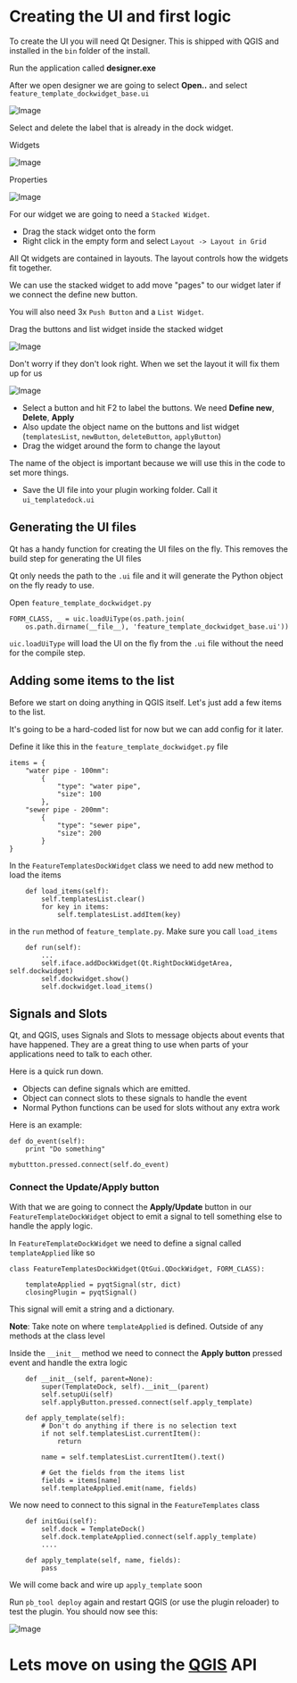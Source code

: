 # Creating the UI and first logic

To create the UI you will need Qt Designer. This is shipped with QGIS and installed in the `bin` folder of the install.

Run the application called **designer.exe**

After we open designer we are going to select **Open..** and select `feature_template_dockwidget_base.ui`

![Image](img/designer.png)

Select and delete the label that is already in the dock widget.

Widgets

![Image](img/widgets.png)

Properties

![Image](img/properties.png)

For our widget we are going to need a `Stacked Widget`.

- Drag the stack widget onto the form
- Right click in the empty form and select `Layout -> Layout in Grid`

All Qt widgets are contained in layouts.  The layout controls how the widgets fit together.

We can use the stacked widget to add move "pages" to our widget later if we connect the define new button.

You will also need 3x `Push Button` and a `List Widget`.  

Drag the buttons and list widget inside the stacked widget

![Image](img/drag.png)

Don't worry if they don't look right. When we set the layout it will fix them up for us

![Image](img/layout.png)

- Select a button and hit F2 to label the buttons. We need **Define new**, **Delete**, **Apply**
- Also update the object name on the buttons and list widget (`templatesList`, `newButton`, `deleteButton`, `applyButton`)
- Drag the widget around the form to change the layout

The name of the object is important because we will use this in the code to set more things.

- Save the UI file into your plugin working folder. Call it `ui_templatedock.ui`

## Generating the UI files

Qt has a handy function for creating the UI files on the fly.  This removes the build step for generating the UI files

Qt only needs the path to the `.ui` file and it will generate the Python object on the fly ready to use.

Open `feature_template_dockwidget.py`

```
FORM_CLASS, _ = uic.loadUiType(os.path.join(
    os.path.dirname(__file__), 'feature_template_dockwidget_base.ui'))
```

`uic.loadUiType` will load the UI on the fly from the `.ui` file without the need for the compile step.

## Adding some items to the list

Before we start on doing anything in QGIS itself.  Let's just add a few items to the list.  

It's going to be a hard-coded list for now but we can add config for it later.

Define it like this in the `feature_template_dockwidget.py` file

```
items = {
    "water pipe - 100mm":
        {
            "type": "water pipe",
            "size": 100
        },
    "sewer pipe - 200mm":
        {
            "type": "sewer pipe",
            "size": 200
        }
}
```

In the `FeatureTemplatesDockWidget` class we need to add new method to load the items

```
    def load_items(self):
        self.templatesList.clear()
        for key in items:
            self.templatesList.addItem(key)

```

in the `run` method of `feature_template.py`. Make sure you call `load_items`

```
    def run(self):
        ... 
        self.iface.addDockWidget(Qt.RightDockWidgetArea, self.dockwidget)
        self.dockwidget.show()
        self.dockwidget.load_items()
```

## Signals and Slots

Qt, and QGIS, uses Signals and Slots to message objects about events that have happened.  They are a great thing to use
when parts of your applications need to talk to each other.

Here is a quick run down.

- Objects can define signals which are emitted.
- Object can connect slots to these signals to handle the event
- Normal Python functions can be used for slots without any extra work

Here is an example:

```
def do_event(self):
    print "Do something"
    
mybuttton.pressed.connect(self.do_event)
```

### Connect the Update/Apply button

With that we are going to connect the **Apply/Update** button in our `FeatureTemplateDockWidget` object to 
emit a signal to tell something else to handle the apply logic.

In `FeatureTemplateDockWidget` we need to define a signal called `templateApplied` like so

```
class FeatureTemplatesDockWidget(QtGui.QDockWidget, FORM_CLASS):

    templateApplied = pyqtSignal(str, dict)
    closingPlugin = pyqtSignal()
```

This signal will emit a string and a dictionary.

**Note**: Take note on where `templateApplied` is defined. Outside of any methods at the class level

Inside the `__init__` method we need to connect the **Apply button** pressed event and handle the extra logic

```
    def __init__(self, parent=None):
        super(TemplateDock, self).__init__(parent)
        self.setupUi(self)
        self.applyButton.pressed.connect(self.apply_template)

    def apply_template(self):
        # Don't do anything if there is no selection text
        if not self.templatesList.currentItem():
            return

        name = self.templatesList.currentItem().text()
        
        # Get the fields from the items list
        fields = items[name]
        self.templateApplied.emit(name, fields)
```

We now need to connect to this signal in the `FeatureTemplates` class

```
    def initGui(self):
        self.dock = TemplateDock()
        self.dock.templateApplied.connect(self.apply_template)
        ....

    def apply_template(self, name, fields):
        pass
```

We will come back and wire up `apply_template` soon

Run `pb_tool deploy` again and restart QGIS (or use the plugin reloader) to test the plugin.  You should now see this:

![Image](img/dockvalues.png)

# Lets move on using the [QGIS](qgis.md) API



